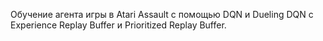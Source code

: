 Обучение агента игры в Atari Assault с помощью DQN и Dueling DQN с Experience Replay Buffer и Prioritized Replay Buffer.